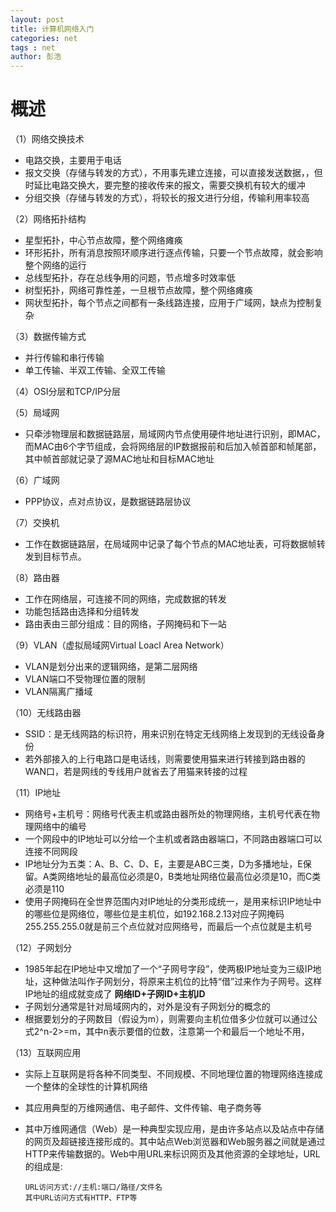 ```yaml
---
layout: post
title: 计算机网络入门
categories: net
tags : net
author: 彭浩
---
```


# 概述

（1）网络交换技术

* 电路交换，主要用于电话
* 报文交换（存储与转发的方式），不用事先建立连接，可以直接发送数据，，但时延比电路交换大，要完整的接收传来的报文，需要交换机有较大的缓冲
* 分组交换（存储与转发的方式），将较长的报文进行分组，传输利用率较高

（2）网络拓扑结构

* 星型拓扑，中心节点故障，整个网络瘫痪
* 环形拓扑，所有消息按照环顺序进行逐点传输，只要一个节点故障，就会影响整个网络的运行
* 总线型拓扑，存在总线争用的问题，节点增多时效率低
* 树型拓扑，网络可靠性差，一旦根节点故障，整个网络瘫痪
* 网状型拓扑，每个节点之间都有一条线路连接，应用于广域网，缺点为控制复杂

（3）数据传输方式

* 并行传输和串行传输
* 单工传输、半双工传输、全双工传输

（4）OSI分层和TCP/IP分层

（5）局域网

* 只牵涉物理层和数据链路层，局域网内节点使用硬件地址进行识别，即MAC，而MAC由6个字节组成，会将网络层的IP数据报前和后加入帧首部和帧尾部，其中帧首部就记录了源MAC地址和目标MAC地址

（6）广域网

* PPP协议，点对点协议，是数据链路层协议

（7）交换机

* 工作在数据链路层，在局域网中记录了每个节点的MAC地址表，可将数据帧转发到目标节点。

（8）路由器

* 工作在网络层，可连接不同的网络，完成数据的转发
* 功能包括路由选择和分组转发
* 路由表由三部分组成：目的网络，子网掩码和下一站

（9）VLAN（虚拟局域网Virtual Loacl Area Network）

* VLAN是划分出来的逻辑网络，是第二层网络
* VLAN端口不受物理位置的限制
* VLAN隔离广播域

（10）无线路由器

* SSID：是无线网路的标识符，用来识别在特定无线网络上发现到的无线设备身份
* 若外部接入的上行电路口是电话线，则需要使用猫来进行转接到路由器的WAN口，若是网线的专线用户就省去了用猫来转接的过程

（11）IP地址

* 网络号+主机号：网络号代表主机或路由器所处的物理网络，主机号代表在物理网络中的编号
* 一个网段中的IP地址可以分给一个主机或者路由器端口，不同路由器端口可以连接不同网段
* IP地址分为五类：A、B、C、D、E，主要是ABC三类，D为多播地址，E保留。A类网络地址的最高位必须是0，B类地址网络位最高位必须是10，而C类必须是110
* 使用子网掩码在全世界范围内对IP地址的分类形成统一，是用来标识IP地址中的哪些位是网络位，哪些位是主机位，如192.168.2.13对应子网掩码255.255.255.0就是前三个点位就对应网络号，而最后一个点位就是主机号

（12）子网划分

* 1985年起在IP地址中又增加了一个“子网号字段”，使两极IP地址变为三级IP地址，这种做法叫作子网划分，将原来主机位的比特“借”过来作为子网号。这样IP地址的组成就变成了 **网络ID+子网ID+主机ID**
* 子网划分通常是针对局域网内的，对外是没有子网划分的概念的
* 根据要划分的子网数目（假设为m），则需要向主机位借多少位就可以通过公式2^n-2>=m，其中n表示要借的位数，注意第一个和最后一个地址不用，

（13）互联网应用

* 实际上互联网是将各种不同类型、不同规模、不同地理位置的物理网络连接成一个整体的全球性的计算机网络
* 其应用典型的万维网通信、电子邮件、文件传输、电子商务等
* 其中万维网通信（Web）是一种典型实现应用，是由许多站点以及站点中存储的网页及超链接连接形成的。其中站点Web浏览器和Web服务器之间就是通过HTTP来传输数据的。Web中用URL来标识网页及其他资源的全球地址，URL的组成是:

      URL访问方式://主机:端口/路径/文件名
      其中URL访问方式有HTTP、FTP等
